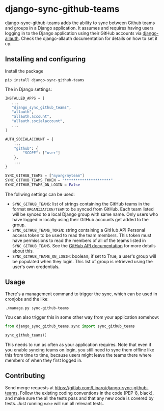 # django-sync-github-teams

django-sync-github-teams adds the ability to sync between Github teams and
groups in a Django application. It assumes and requires having users logging in
to the Django application using their GitHub accounts via [django-allauth][].
Check the django-allauth documentation for details on how to set it up.

[django-allauth]: https://django-allauth.readthedocs.io/en/latest/

## Installing and configuring

Install the package

```
pip install django-sync-github-teams
```

The in Django settings:

```python
INSTALLED_APPS = [
   ...
   "django_sync_github_teams",
   "allauth",
   "allauth.account",
   "allauth.socialaccount",
   ...
]

AUTH_SOCIALACCOUNT = {
	...
	"github": {
		"SCOPE": ["user"]
	},
	...
}

SYNC_GITHUB_TEAMS = ["myorg/myteam"]
SYNC_GITHUB_TEAMS_TOKEN = "*********************"
SYNC_GITHUB_TEAMS_ON_LOGIN = False
```

The follwing settings can be used:

* `SYNC_GITHUB_TEAMS`: list of strings containing the GitHub teams in the
  format `ORGANIZATION/TEAM` to be synced from GitHub. Each team listed will be
  synced to a local Django group with same name. Only users who have logged in
  locally using their GitHub accounts get added to the group.
* `SYNC_GITHUB_TEAMS_TOKEN`: string containing a GitHub API Personal access
  token to be used to read the team members. This token must have permissions
  to read the members of all of the teams listed in `SYNC_GITHUB_TEAMS`. See
  the [GitHub API documentation][] for more details about this.
* `SYNC_GITHUB_TEAMS_ON_LOGIN`: boolean; if set to True, a user's group will be
  populated when they login. This list of group is retrieved using the user's
  own credentials.

[GitHub API documentation]: https://docs.github.com/en/rest/teams/members?apiVersion=2022-11-28#list-team-members

## Usage

There's a management command to trigger the sync, which can be used in cronjobs
and the like:

```
./manage.py sync-github-teams
```

You can also trigger this in some other way from your application somehow:

```python
from django_sync_github_teams.sync import sync_github_teams

sync_github_teams()
```

This needs to run as often as your application requires. Note that even if you
enable syncing teams on login, you still need to sync them offline like this
from time to time, because users might leave the teams there where members of
when they first logged in.

## Contributing

Send merge requests at <https://gitlab.com/Linaro/django-sync-github-teams>.
Follow the existing coding conventions in the code (PEP-8, black), and make
sure the all the tests pass and that any new code is covered by tests. Just
running `make` will run all relevant tests.
